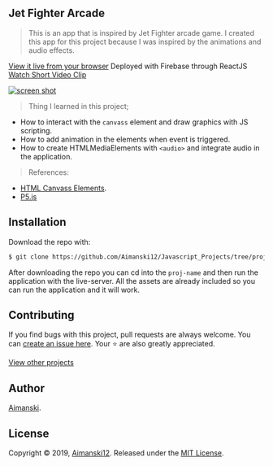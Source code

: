 ## Jet Fighter Arcade

> This is an app that is inspired by Jet Fighter arcade game. I created this app for this project because I was inspired by the animations and audio effects.

[View it live from your browser](https://aimanski-js08-canvaspainting.firebaseapp.com/) Deployed with Firebase through ReactJS<br>
[Watch Short Video Clip](https://youtu.be/JBiNqM2tNtU) <br>

<div float="left">
  <a href="https://youtu.be/JBiNqM2tNtU">
    <img src="https://firebasestorage.googleapis.com/v0/b/rn-places-app.appspot.com/o/places%2Fscreen.gif?alt=media&token=77160460-1b7b-46cc-a455-6218e80098a0" alt="screen shot">
  </a>
</div>

> Thing I learned in this project;
  * How to interact with the `canvass` element and draw graphics with JS scripting.
  * How to add animation in the elements when event is triggered. 
  * How to create HTMLMediaElements with `<audio>` and integrate audio in the application. 

> References:
  * [HTML Canvass Elements](https://developer.mozilla.org/en-US/docs/Web/API/Canvas_API/Tutorial).
  * [P5.js](https://p5js.org/)

## Installation

Download the repo with:

```bash
$ git clone https://github.com/Aimanski12/Javascript_Projects/tree/proj07 proj-name
```

After downloading the repo you can cd into the `proj-name` and then run the application with the live-server. All the assets are already included so you can run the application and it will work. 

## Contributing

If you find bugs with this project, pull requests are always welcome. You can [create an issue here](https://github.com/Aimanski12/Javascript_Projects/issues/new).
Your :star: are also greatly appreciated.

[View other projects](https://github.com/Aimanski12/Javascript_Projects)

## Author

[Aimanski](https://github.com/Aimanski12).

## License 

Copyright © 2019, [Aimanski12](https://github.com/Aimanski12).
Released under the [MIT License](LICENSE).

